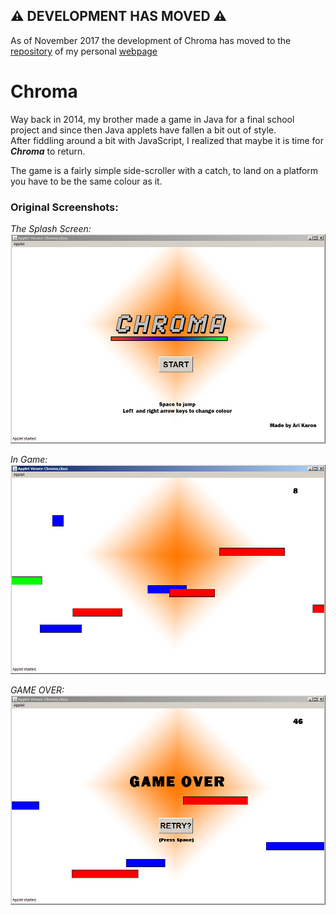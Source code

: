 ## :warning: **DEVELOPMENT HAS MOVED** :warning:
As of November 2017 the development of Chroma has moved to the [repository](https://github.com/jaykaron/jaykaron.github.io/tree/moveChroma/projects/chroma/) of my personal [webpage](https://jaykaron.github.io)

# Chroma

Way back in 2014, my brother made a game in Java for a final school project and since then Java applets have fallen a bit out of style. <br>
After fiddling around a bit with JavaScript, I realized that maybe it is time for __*Chroma*__ to return.

The game is a fairly simple side-scroller with a catch, to land on a platform you have to be the same colour as it.

### Original Screenshots:

*The Splash Screen:*
<br>
![Original Splash Screen](https://github.com/jaykaron/ChromaJSPort/blob/master/OldPics/title.PNG "Original Splash Screen")

*In Game:*
<br>
![Original Splash Screen](https://github.com/jaykaron/ChromaJSPort/blob/master/OldPics/midgame.png "Original Splash Screen")

*GAME OVER:*
<br>
![GAME OVER Screen](https://github.com/jaykaron/ChromaJSPort/blob/master/OldPics/gameover.png "GAME OVER")
